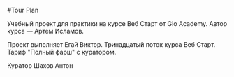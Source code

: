 #Tour Plan

Учебный проект для практики на курсе Веб Старт от Glo Academy. Автор курса — Артем Исламов.

Проект выполняет
Егай Виктор. Тринадцатый поток курса Веб Старт. Тариф "Полный фарш" с куратором.

Куратор
Шахов Антон
